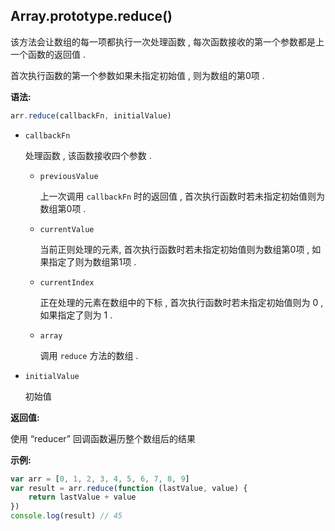 ## Array.prototype.reduce()

该方法会让数组的每一项都执行一次处理函数 , 每次函数接收的第一个参数都是上一个函数的返回值 .

首次执行函数的第一个参数如果未指定初始值 , 则为数组的第0项 . 



**语法:**

```js
arr.reduce(callbackFn, initialValue)
```



- `callbackFn`

  处理函数 , 该函数接收四个参数 . 

  - `previousValue` 

    上一次调用 `callbackFn` 时的返回值 , 首次执行函数时若未指定初始值则为数组第0项 .

  - `currentValue`

    当前正则处理的元素, 首次执行函数时若未指定初始值则为数组第0项 , 如果指定了则为数组第1项 .

  - `currentIndex`

    正在处理的元素在数组中的下标 , 首次执行函数时若未指定初始值则为 0 , 如果指定了则为 1 . 

  - `array`

    调用 `reduce` 方法的数组 .

- `initialValue`

  初始值



**返回值:**

使用 “reducer” 回调函数遍历整个数组后的结果



**示例:**

```js
var arr = [0, 1, 2, 3, 4, 5, 6, 7, 8, 9]
var result = arr.reduce(function (lastValue, value) {
    return lastValue + value
})
console.log(result) // 45
```

